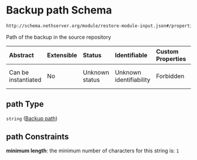 # Backup path Schema

```txt
http://schema.nethserver.org/module/restore-module-input.json#/properties/path
```

Path of the backup in the source repository

| Abstract            | Extensible | Status         | Identifiable            | Custom Properties | Additional Properties | Access Restrictions | Defined In                                                                             |
| :------------------ | :--------- | :------------- | :---------------------- | :---------------- | :-------------------- | :------------------ | :------------------------------------------------------------------------------------- |
| Can be instantiated | No         | Unknown status | Unknown identifiability | Forbidden         | Allowed               | none                | [restore-module-input.json\*](module/restore-module-input.json "open original schema") |

## path Type

`string` ([Backup path](restore-module-input-properties-backup-path.md))

## path Constraints

**minimum length**: the minimum number of characters for this string is: `1`

